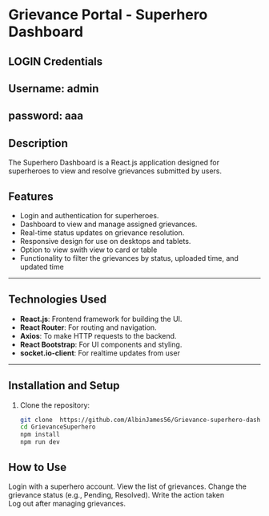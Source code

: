 # Grievance Portal - Superhero Dashboard

## LOGIN Credentials
   ## Username: admin
   ## password: aaa

## Description
The Superhero Dashboard is a React.js application designed for superheroes to view and resolve grievances submitted by users. 

## Features
- Login and authentication for superheroes.
- Dashboard to view and manage assigned grievances.
- Real-time status updates on grievance resolution.
- Responsive design for use on desktops and tablets.
- Option to view swith view to card or table
- Functionality to filter the grievances by status, uploaded time, and updated time

---

## Technologies Used
- **React.js**: Frontend framework for building the UI.
- **React Router**: For routing and navigation.
- **Axios**: To make HTTP requests to the backend.
- **React Bootstrap**: For UI components and styling.
- **socket.io-client**: For realtime updates from user

---

## Installation and Setup
1. Clone the repository:
   ```bash
   git clone  https://github.com/AlbinJames56/Grievance-superhero-dashboard.git
   cd GrievanceSuperhero
   npm install
   npm run dev

## How to Use
Login with a superhero account. 
View the list of grievances.
Change the grievance status (e.g., Pending, Resolved).
Write the action taken  
Log out after managing grievances.
